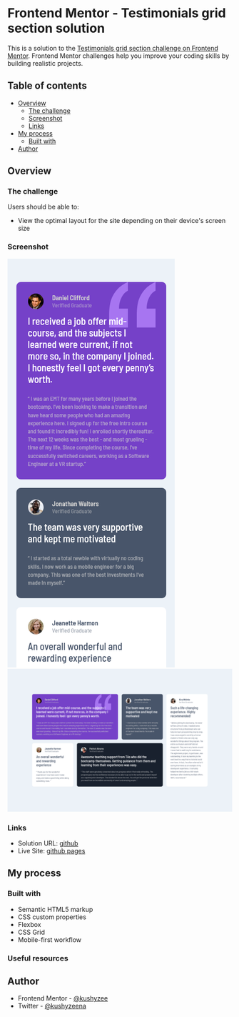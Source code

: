 # Frontend Mentor - Testimonials grid section solution

This is a solution to the [Testimonials grid section challenge on Frontend Mentor](https://www.frontendmentor.io/challenges/testimonials-grid-section-Nnw6J7Un7). Frontend Mentor challenges help you improve your coding skills by building realistic projects.

## Table of contents

- [Overview](#overview)
  - [The challenge](#the-challenge)
  - [Screenshot](#screenshot)
  - [Links](#links)
- [My process](#my-process)
  - [Built with](#built-with)
- [Author](#author)

## Overview

### The challenge

Users should be able to:

- View the optimal layout for the site depending on their device's screen size

### Screenshot

![mobile screenshot](./images/mobile.png)
![desktop screenshot](./images/desktop.png)

### Links

- Solution URL: [github](https://github.com/kushyzee/testimonial-grid-section)
- Live Site: [github pages](https://kushyzee.github.io/testimonial-grid-section/)

## My process

### Built with

- Semantic HTML5 markup
- CSS custom properties
- Flexbox
- CSS Grid
- Mobile-first workflow

### Useful resources

## Author

- Frontend Mentor - [@kushyzee](https://www.frontendmentor.io/profile/kushyzee)
- Twitter - [@kushyzeena](https://www.twitter.com/kushyzeena)
